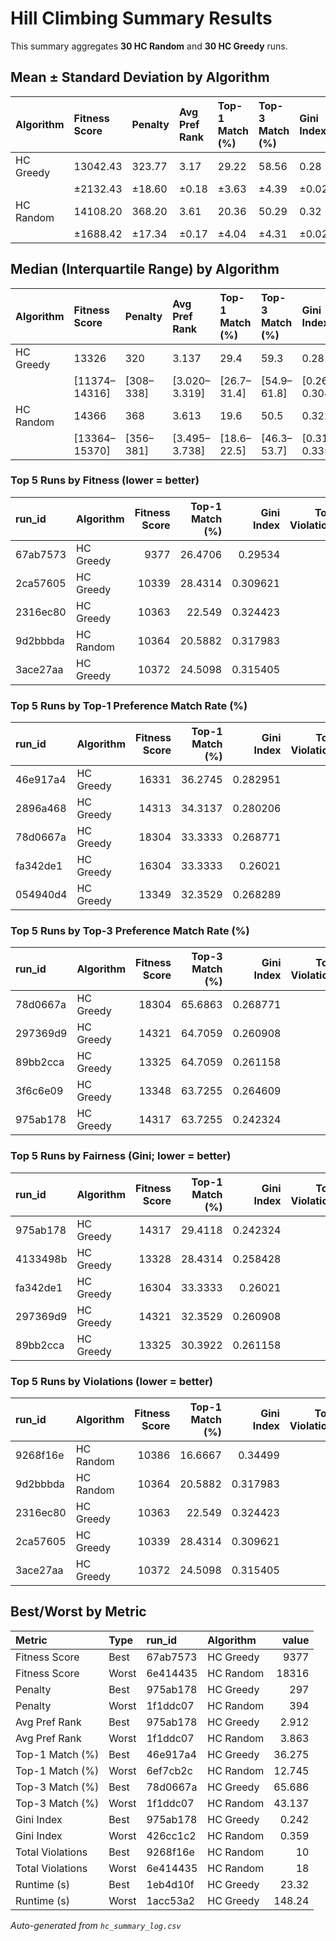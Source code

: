 # Hill Climbing Summary Results

This summary aggregates **30 HC Random** and **30 HC Greedy** runs.

## Mean ± Standard Deviation by Algorithm

| Algorithm   | Fitness Score   | Penalty   | Avg Pref Rank   | Top-1 Match (%)   | Top-3 Match (%)   | Gini Index   | Total Violations   | Runtime (s)   |
|:------------|:----------------|:----------|:----------------|:------------------|:------------------|:-------------|:-------------------|:--------------|
| HC Greedy   | 13042.43        | 323.77    | 3.17            | 29.22             | 58.56             | 0.28         | 13.63              | 57.67         |
|             | ±2132.43        | ±18.60    | ±0.18           | ±3.63             | ±4.39             | ±0.02        | ±2.01              | ±39.86        |
| HC Random   | 14108.20        | 368.20    | 3.61            | 20.36             | 50.29             | 0.32         | 14.07              | 56.13         |
|             | ±1688.42        | ±17.34    | ±0.17           | ±4.04             | ±4.31             | ±0.02        | ±1.72              | ±35.39        |

## Median (Interquartile Range) by Algorithm

| Algorithm   | Fitness Score   | Penalty   | Avg Pref Rank   | Top-1 Match (%)   | Top-3 Match (%)   | Gini Index    | Total Violations   | Runtime (s)   |
|:------------|:----------------|:----------|:----------------|:------------------|:------------------|:--------------|:-------------------|:--------------|
| HC Greedy   | 13326           | 320       | 3.137           | 29.4              | 59.3              | 0.281         | 14                 | 44            |
|             | [11374–14316]   | [308–338] | [3.020–3.319]   | [26.7–31.4]       | [54.9–61.8]       | [0.264–0.304] | [12–15]            | [32–53]       |
| HC Random   | 14366           | 368       | 3.613           | 19.6              | 50.5              | 0.322         | 14                 | 43            |
|             | [13364–15370]   | [356–381] | [3.495–3.738]   | [18.6–22.5]       | [46.3–53.7]       | [0.311–0.335] | [13–15]            | [36–57]       |

### Top 5 Runs by Fitness (lower = better)

| run_id   | Algorithm   |   Fitness Score |   Top-1 Match (%) |   Gini Index |   Total Violations |   Runtime (s) |
|:---------|:------------|----------------:|------------------:|-------------:|-------------------:|--------------:|
| 67ab7573 | HC Greedy   |            9377 |           26.4706 |     0.29534  |                 11 |         34.03 |
| 2ca57605 | HC Greedy   |           10339 |           28.4314 |     0.309621 |                 10 |         25.35 |
| 2316ec80 | HC Greedy   |           10363 |           22.549  |     0.324423 |                 10 |         42.88 |
| 9d2bbbda | HC Random   |           10364 |           20.5882 |     0.317983 |                 10 |         53.38 |
| 3ace27aa | HC Greedy   |           10372 |           24.5098 |     0.315405 |                 11 |         29.61 |

### Top 5 Runs by Top-1 Preference Match Rate (%)

| run_id   | Algorithm   |   Fitness Score |   Top-1 Match (%) |   Gini Index |   Total Violations |   Runtime (s) |
|:---------|:------------|----------------:|------------------:|-------------:|-------------------:|--------------:|
| 46e917a4 | HC Greedy   |           16331 |           36.2745 |     0.282951 |                 17 |         29.24 |
| 2896a468 | HC Greedy   |           14313 |           34.3137 |     0.280206 |                 14 |         25.59 |
| 78d0667a | HC Greedy   |           18304 |           33.3333 |     0.268771 |                 18 |        130.91 |
| fa342de1 | HC Greedy   |           16304 |           33.3333 |     0.26021  |                 16 |         30.09 |
| 054940d4 | HC Greedy   |           13349 |           32.3529 |     0.268289 |                 15 |         30.75 |

### Top 5 Runs by Top-3 Preference Match Rate (%)

| run_id   | Algorithm   |   Fitness Score |   Top-3 Match (%) |   Gini Index |   Total Violations |   Runtime (s) |
|:---------|:------------|----------------:|------------------:|-------------:|-------------------:|--------------:|
| 78d0667a | HC Greedy   |           18304 |           65.6863 |     0.268771 |                 18 |        130.91 |
| 297369d9 | HC Greedy   |           14321 |           64.7059 |     0.260908 |                 15 |         36.17 |
| 89bb2cca | HC Greedy   |           13325 |           64.7059 |     0.261158 |                 14 |         95.53 |
| 3f6c6e09 | HC Greedy   |           13348 |           63.7255 |     0.264609 |                 15 |         47.54 |
| 975ab178 | HC Greedy   |           14317 |           63.7255 |     0.242324 |                 15 |         49.58 |

### Top 5 Runs by Fairness (Gini; lower = better)

| run_id   | Algorithm   |   Fitness Score |   Top-1 Match (%) |   Gini Index |   Total Violations |   Runtime (s) |
|:---------|:------------|----------------:|------------------:|-------------:|-------------------:|--------------:|
| 975ab178 | HC Greedy   |           14317 |           29.4118 |     0.242324 |                 15 |         49.58 |
| 4133498b | HC Greedy   |           13328 |           28.4314 |     0.258428 |                 14 |         57.44 |
| fa342de1 | HC Greedy   |           16304 |           33.3333 |     0.26021  |                 16 |         30.09 |
| 297369d9 | HC Greedy   |           14321 |           32.3529 |     0.260908 |                 15 |         36.17 |
| 89bb2cca | HC Greedy   |           13325 |           30.3922 |     0.261158 |                 14 |         95.53 |

### Top 5 Runs by Violations (lower = better)

| run_id   | Algorithm   |   Fitness Score |   Top-1 Match (%) |   Gini Index |   Total Violations |   Runtime (s) |
|:---------|:------------|----------------:|------------------:|-------------:|-------------------:|--------------:|
| 9268f16e | HC Random   |           10386 |           16.6667 |     0.34499  |                 10 |         77.46 |
| 9d2bbbda | HC Random   |           10364 |           20.5882 |     0.317983 |                 10 |         53.38 |
| 2316ec80 | HC Greedy   |           10363 |           22.549  |     0.324423 |                 10 |         42.88 |
| 2ca57605 | HC Greedy   |           10339 |           28.4314 |     0.309621 |                 10 |         25.35 |
| 3ace27aa | HC Greedy   |           10372 |           24.5098 |     0.315405 |                 11 |         29.61 |

## Best/Worst by Metric

| Metric           | Type   | run_id   | Algorithm   |     value |
|:-----------------|:-------|:---------|:------------|----------:|
| Fitness Score    | Best   | 67ab7573 | HC Greedy   |  9377     |
| Fitness Score    | Worst  | 6e414435 | HC Random   | 18316     |
| Penalty          | Best   | 975ab178 | HC Greedy   |   297     |
| Penalty          | Worst  | 1f1ddc07 | HC Random   |   394     |
| Avg Pref Rank    | Best   | 975ab178 | HC Greedy   |     2.912 |
| Avg Pref Rank    | Worst  | 1f1ddc07 | HC Random   |     3.863 |
| Top-1 Match (%)  | Best   | 46e917a4 | HC Greedy   |    36.275 |
| Top-1 Match (%)  | Worst  | 6ef7cb2c | HC Random   |    12.745 |
| Top-3 Match (%)  | Best   | 78d0667a | HC Greedy   |    65.686 |
| Top-3 Match (%)  | Worst  | 1f1ddc07 | HC Random   |    43.137 |
| Gini Index       | Best   | 975ab178 | HC Greedy   |     0.242 |
| Gini Index       | Worst  | 426cc1c2 | HC Random   |     0.359 |
| Total Violations | Best   | 9268f16e | HC Random   |    10     |
| Total Violations | Worst  | 6e414435 | HC Random   |    18     |
| Runtime (s)      | Best   | 1eb4d10f | HC Greedy   |    23.32  |
| Runtime (s)      | Worst  | 1acc53a2 | HC Greedy   |   148.24  |

_Auto-generated from `hc_summary_log.csv`_
